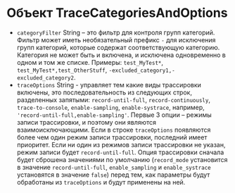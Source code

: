 # Объект TraceCategoriesAndOptions

* `categoryFilter` String – это фильтр для контроля групп категорий. Фильтр может иметь необязательный префикс `-` для исключения групп категорий, которые содержат соответствующую категорию. Категория не может быть и включена, и исключена одновременно в одном и том же списке. Примеры: `test_MyTest*`, `test_MyTest*,test_OtherStuff`, `-excluded_category1,-excluded_category2`.
* `traceOptions` String - управляет тем какие виды трассировки включены, это последовательность из следующих строк, разделенных запятыми: `record-until-full`, `record-continuously`, `trace-to-console`, `enable-sampling`, `enable-systrace`, например, `'record-until-full,enable-sampling'`. Первые 3 опции – режимы записи трассировки, и поэтому они являются взаимоисключающими. Если в строке `traceOptions` появляются более чем один режим записи трассировки, последний имеет приоритет. Если ни один из режимов записи трассировки не указан, режим записи будет `record-until-full`. Опция трассировки сначала будет сброшена значениями по умолчанию (`record_mode` установится в значение `record-until-full`, `enable_sampling` и `enable_systrace` установятся в значение `false`) перед тем, как параметры будут обработаны из `traceOptions` и будут применены на ней.

